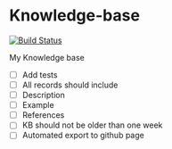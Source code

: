 Knowledge-base
==============

[![Build Status](https://travis-ci.org/elmariofredo/Knowledge-base.svg?branch=master)](https://travis-ci.org/elmariofredo/Knowledge-base)

My Knowledge base


- [ ] Add tests
 - [ ] All records should include
  - [ ] Description
  - [ ] Example
  - [ ] References
 - [ ] KB should not be older than one week
- [ ] Automated export to github page
